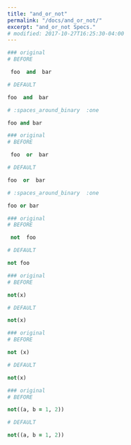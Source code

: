 ```yaml
---
title: "and_or_not"
permalink: "/docs/and_or_not/"
excerpt: "and_or_not Specs."
# modified: 2017-10-27T16:25:30-04:00
---
```

```ruby
### original
# BEFORE

 foo  and  bar

```
```ruby
# DEFAULT

foo  and  bar

```
```ruby
# :spaces_around_binary  :one

foo and bar
```
```ruby
### original
# BEFORE

 foo  or  bar

```
```ruby
# DEFAULT

foo  or  bar

```
```ruby
# :spaces_around_binary  :one

foo or bar
```
```ruby
### original
# BEFORE

 not  foo

```
```ruby
# DEFAULT

not foo

```
```ruby
### original
# BEFORE

not(x)

```
```ruby
# DEFAULT

not(x)

```
```ruby
### original
# BEFORE

not (x)

```
```ruby
# DEFAULT

not(x)

```
```ruby
### original
# BEFORE

not((a, b = 1, 2))

```
```ruby
# DEFAULT

not((a, b = 1, 2))
```
